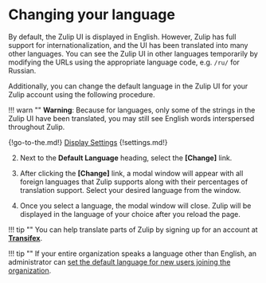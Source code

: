# Changing your language

By default, the Zulip UI is displayed in English.  However, Zulip has
full support for internationalization, and the UI has been translated
into many other languages.  You can see the Zulip UI in other
languages temporarily by modifying the URLs using the appropriate
language code, e.g. `/ru/` for Russian.

Additionally, you can change the default language in the Zulip UI for
your Zulip account using the following procedure.

!!! warn ""
    **Warning**: Because for languages, only some of the strings in
    the Zulip UI have been translated, you may still see English words
    interspersed throughout Zulip.

{!go-to-the.md!} [Display Settings](/#settings/display-settings)
{!settings.md!}

2. Next to the **Default Language** heading, select the **[Change]** link.

3. After clicking the **[Change]** link, a modal window will appear with all
foreign languages that Zulip supports along with their percentages of
translation support. Select your desired language from the window.

4. Once you select a language, the modal window will close. Zulip will be
displayed in the language of your choice after you reload the page.

!!! tip ""
    You can help translate parts of Zulip by signing up for an account at **[Transifex](https://www.transifex.com/zulip/zulip/)**.

!!! tip ""
    If your entire organization speaks a language other than English, an administrator can
    [set the default language for new users joining the organization](change-the-default-language-for-your-organization).
